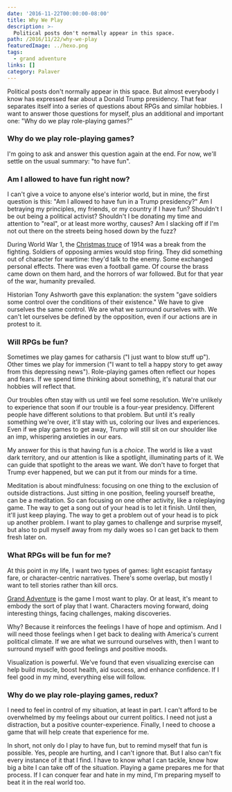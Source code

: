 ```yaml
---
date: '2016-11-22T00:00:00-08:00'
title: Why We Play
description: >-
  Political posts don't normally appear in this space.
path: /2016/11/22/why-we-play
featuredImage: ../hexo.png
tags:
  - grand adventure
links: []
category: Palaver
---
```


Political posts don't normally appear in this space.
But almost everybody I know has expressed fear about a Donald Trump presidency.
That fear separates itself into a series of questions about RPGs and similar hobbies.
I want to answer those questions for myself,
plus an additional and important one: "Why do we play role-playing games?"

<!-- more -->

### Why do we play role-playing games?

I'm going to ask and answer this question again at the end.
For now, we'll settle on the usual summary: "to have fun".

### Am I allowed to have fun right now?

I can't give a voice to anyone else's interior world, but in mine,
the first question is this:
"Am I allowed to have fun in a Trump presidency?"
Am I betraying my principles, my friends, or my country if I have fun?
Shouldn't I be out being a political activist?
Shouldn't I be donating my time and attention to "real", or at least more worthy, causes?
Am I slacking off if I'm not out there on the streets being hosed down by the fuzz?

During World War 1, the [Christmas truce] of 1914 was a break from the fighting.
Soldiers of opposing armies would stop firing.
They did something out of character for wartime: they'd talk to the enemy.
Some exchanged personal effects.
There was even a football game.
Of course the brass came down on them hard, and the horrors of war followed.
But for that year of the war, humanity prevailed.

Historian Tony Ashworth gave this explanation:
the system "gave soldiers some control over the conditions of their existence."
We have to give ourselves the same control.
We are what we surround ourselves with.
We can't let ourselves be defined by the opposition,
even if our actions are in protest to it.

### Will RPGs be fun?

Sometimes we play games for catharsis ("I just want to blow stuff up").
Other times we play for immersion ("I want to tell a happy story to get away from this depressing news").
Role-playing games often reflect our hopes and fears.
If we spend time thinking about something,
it's natural that our hobbies will reflect that.

Our troubles often stay with us until we feel some resolution.
We're unlikely to experience that soon if our trouble is a four-year presidency.
Different people have different solutions to that problem.
But until it's really something we're over, it'll stay with us, coloring our lives and experiences.
Even if we play games to get away, Trump will still sit on our shoulder like an imp, whispering anxieties in our ears.

My answer for this is that having fun is a *choice*.
The world is like a vast dark territory, and our attention is like a spotlight, illuminating parts of it.
We can guide that spotlight to the areas we want.
We don't have to forget that Trump ever happened,
but we can put it from our minds for a time.

Meditation is about mindfulness: focusing on one thing to the exclusion of outside distractions.
Just sitting in one position, feeling yourself breathe, can be a meditation.
So can focusing on one other activity, like a roleplaying game.
The way to get a song out of your head is to let it finish.
Until then, it'll just keep playing.
The way to get a problem out of your head is to pick up another problem.
I want to play games to challenge and surprise myself,
but also to pull myself away from my daily woes so I can get back to them fresh later on.

### What RPGs will be fun for me?

At this point in my life,
I want two types of games: light escapist fantasy fare,
or character-centric narratives.
There's some overlap, but mostly I want to tell stories rather than kill orcs.

[Grand Adventure] is the game I most want to play.
Or at least, it's meant to embody the sort of play that I want.
Characters moving forward, doing interesting things,
facing challenges, making discoveries.

Why?
Because it reinforces the feelings I have of hope and optimism.
And I will need those feelings when I get back to dealing with America's current political climate.
If we are what we surround ourselves with,
then I want to surround myself with good feelings and positive moods.

Visualization is powerful.
We've found that even visualizing exercise can help build muscle,
boost health, aid success, and enhance confidence.
If I feel good in my mind, everything else will follow.

### Why do we play role-playing games, redux?

I need to feel in control of my situation, at least in part.
I can't afford to be overwhelmed by my feelings about our current politics.
I need not just a distraction, but a positive counter-experience.
Finally, I need to choose a game that will help create that experience for me.

In short, not only do I play to have fun,
but to remind myself that fun is possible.
Yes, people are hurting, and I can't ignore that.
But I also can't fix every instance of it that I find.
I have to know what I can tackle, know how big a bite I can take off of the situation.
Playing a game prepares me for that process.
If I can conquer fear and hate in my mind,
I'm preparing myself to beat it in the real world too.

[Christmas truce]: https://en.wikipedia.org/wiki/Christmas_truce
[Grand Adventure]: https://astralfrontier.org/tags/grand-adventure
